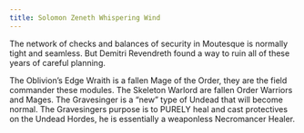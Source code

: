 ```yaml
---
title: Solomon Zeneth Whispering Wind
---
```






The network of checks and balances of security in Moutesque is normally tight and seamless. But Demitri Revendreth found a way to ruin all of these years of careful planning.

The Oblivion’s Edge Wraith is a fallen Mage of the Order, they are the field commander these modules. The Skeleton Warlord are fallen Order Warriors and Mages. The Gravesinger is a “new” type of Undead that will become normal. The Gravesingers purpose is to PURELY heal and cast protectives on the Undead Hordes, he is essentially a weaponless Necromancer Healer. 

